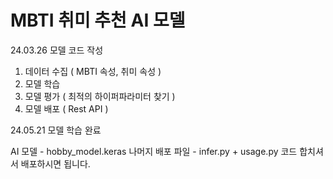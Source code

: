 # MBTI 취미 추천 AI 모델
24.03.26 모델 코드 작성

1. 데이터 수집 ( MBTI 속성, 취미 속성 )
2. 모델 학습
3. 모델 평가 ( 최적의 하이퍼파라미터 찾기 )
4. 모델 배포 ( Rest API )

24.05.21 모델 학습 완료

AI 모델 - hobby_model.keras
나머지 배포 파일 - infer.py + usage.py 코드 합치셔서 배포하시면 됩니다.
